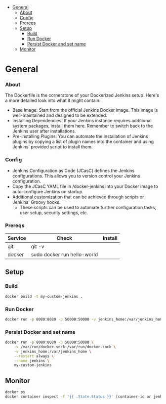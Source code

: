 

- [General](#general)
    - [About](#about)
    - [Config](#config)
    - [Prereqs](#prereqs)
  - [Setup](#setup)
    - [Build](#build)
    - [Run Docker](#run-docker)
    - [Persist Docker and set name](#persist-docker-and-set-name)
  - [Monitor](#monitor)

# General

### About

The Dockerfile is the cornerstone of your Dockerized Jenkins setup. Here's a more detailed look into what it might contain:

- Base Image: Start from the official Jenkins Docker image. This image is well-maintained and designed to be extended.
- Installing Dependencies: If your Jenkins instance requires additional system packages, install them here. Remember to switch back to the Jenkins user after installations.
- Pre-installing Plugins: You can automate the installation of Jenkins plugins by copying a list of plugin names into the container and using Jenkins' provided script to install them.

### Config

- Jenkins Configuration as Code (JCasC) defines the Jenkins configurations. This allows you to version control your Jenkins configuration.
- Copy the JCasC YAML file in /docker-jenkins into your Docker image to auto-configure Jenkins on startup.
- Additional customization that can be achieved through scripts or Jenkins' Groovy hooks.
    - These scripts can be used to automate further configuration tasks, user setup, security settings, etc.

### Prereqs

| Service | Check                       | Install |
| ------- | --------------------------- | ------- |
| git     | git -v                      |         |
| docker  | sudo docker run hello-world |         |



## Setup

### Build

```sh
docker build -t my-custom-jenkins .
```

### Run Docker

```sh
docker run -p 8080:8080 -p 50000:50000 -v jenkins_home:/var/jenkins_home my-custom-jenkins
```

### Persist Docker and set name

```sh
docker run -p 8080:8080 -p 50000:50000 \
    -v /var/run/docker.sock:/var/run/docker.sock \
    -v jenkins_home:/var/jenkins_home \
    --restart always \
    --name jenkins \
    my-custom-jenkins
```

## Monitor

```sh
docker ps
docker container inspect -f '{{ .State.Status }}' [container-id or jenkins]
```